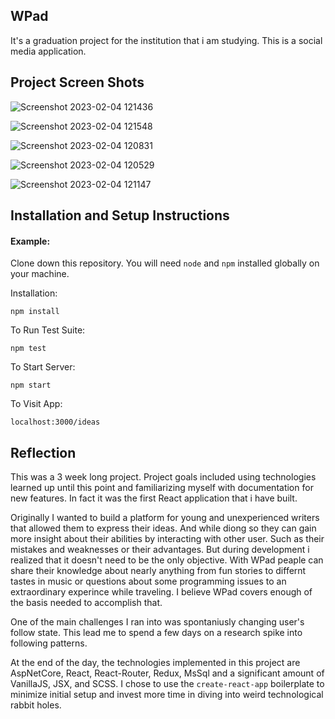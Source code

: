 ## WPad

It's a graduation project for the institution that i am studying. This is a social media application.

## Project Screen Shots

![Screenshot 2023-02-04 121436](https://user-images.githubusercontent.com/101328496/216758334-adb65fb0-9f9d-40b1-85be-2799e1a6f77a.png)

![Screenshot 2023-02-04 121548](https://user-images.githubusercontent.com/101328496/216756937-9d8b0f8c-8e79-438a-979a-84a1625e62cf.png)

![Screenshot 2023-02-04 120831](https://user-images.githubusercontent.com/101328496/216756979-8e3c89bc-a4ea-442d-95e9-f2d2b8f38edf.png)

![Screenshot 2023-02-04 120529](https://user-images.githubusercontent.com/101328496/216758365-55e67f67-cef5-4196-a1b3-e81ac35f5088.png)

![Screenshot 2023-02-04 121147](https://user-images.githubusercontent.com/101328496/216757036-dec23a2c-ab61-40df-81e6-ce0601c604ff.png)

## Installation and Setup Instructions

#### Example:  

Clone down this repository. You will need `node` and `npm` installed globally on your machine.  

Installation:

`npm install`  

To Run Test Suite:  

`npm test`  

To Start Server:

`npm start`  

To Visit App:

`localhost:3000/ideas`  

## Reflection

This was a 3 week long project. Project goals included using technologies learned up until this point and familiarizing myself with documentation for new features. In fact it was the first React application that i have built. 

Originally I wanted to build a platform for young and unexperienced writers that allowed them to express their ideas. And while diong so they can gain more insight about their abilities by interacting with other user. Such as their mistakes and weaknesses or their advantages. But during development i realized that it doesn't need to be the only objective. With WPad peaple can share their knowledge about nearly anything from fun stories to differnt tastes in music or questions about some programming issues to an extraordinary experince while traveling. I believe WPad covers enough of the basis needed to accomplish that.

One of the main challenges I ran into was spontaniusly changing user's follow state. This lead me to spend a few days on a research spike into following patterns.

At the end of the day, the technologies implemented in this project are AspNetCore, React, React-Router, Redux, MsSql and a significant amount of VanillaJS, JSX, and SCSS. I chose to use the `create-react-app` boilerplate to minimize initial setup and invest more time in diving into weird technological rabbit holes. 
